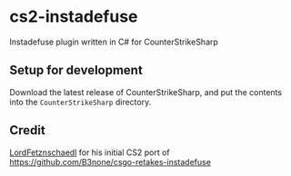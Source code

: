 # cs2-instadefuse
Instadefuse plugin written in C# for CounterStrikeSharp

## Setup for development
Download the latest release of CounterStrikeSharp, and put the contents into the `CounterStrikeSharp` directory.

## Credit
[LordFetznschaedl](https://github.com/LordFetznschaedl) for his initial CS2 port of https://github.com/B3none/csgo-retakes-instadefuse
